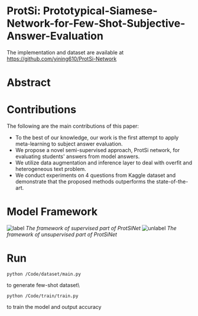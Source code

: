 # ProtSi: Prototypical-Siamese-Network-for-Few-Shot-Subjective-Answer-Evaluation

The implementation and dataset are available at https://github.com/yining610/ProtSi-Network

# Abstract

# Contributions
The following are the main contributions of this paper:
* To the best of our knowledge, our work is the first attempt to apply meta-learning to subject answer evaluation. 
* We propose a novel semi-supervised approach, ProtSi network, for evaluating students' answers from model answers.
* We utilize data augmentation and inference layer to deal with overfit and heterogeneous text problem. 
* We conduct experiments on 4 questions from Kaggle dataset and demonstrate that the proposed methods outperforms the state-of-the-art.

# Model Framework
![label](/ProtSi_label_triple.png "The model structure of supervised part of ProtSiNet")
*The framework of supervised part of ProtSiNet*
![unlabel](/ProtSi_label_triple.png "The model structure of unsupervised part of ProtSiNet")
*The framework of unsupervised part of ProtSiNet*

# Run
```
python /Code/dataset/main.py
```
to generate few-shot dataset\
```
python /Code/train/train.py
```
to train the model and output accuracy


